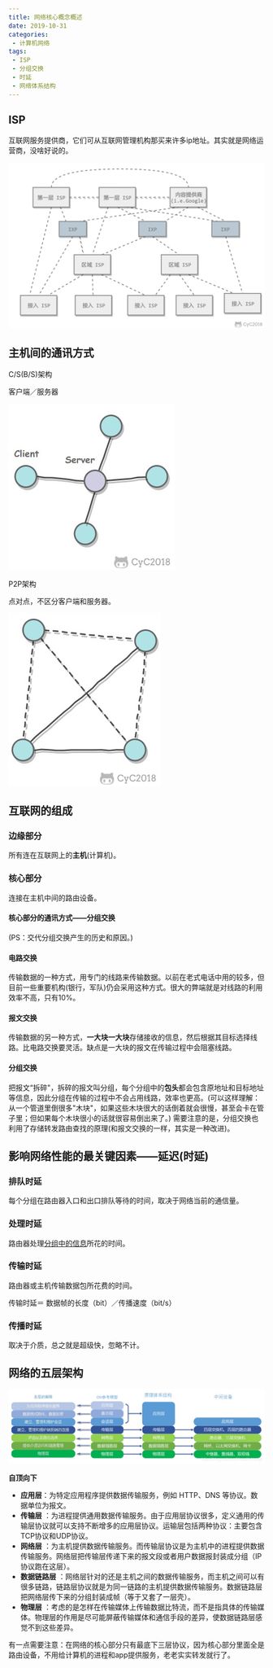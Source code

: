 ```yaml
---
title: 网络核心概念概述
date: 2019-10-31
categories: 
 - 计算机网络
tags: 
 - ISP
 - 分组交换
 - 时延
 - 网络体系结构
---
```



## ISP
互联网服务提供商，它们可从互联网管理机构那买来许多ip地址。其实就是网络运营商，没啥好说的。

![01](./net_01/01.png)

## 主机间的通讯方式

C/S(B/S)架构

客户端／服务器

![02](./net_01/02.jpg)

P2P架构 

点对点，不区分客户端和服务器。

![](./net_01/03.jpg)

## 互联网的组成
### 边缘部分
所有连在互联网上的**主机**(计算机)。
### 核心部分
连接在主机中间的路由设备。
#### 核心部分的通讯方式——分组交换
(PS：交代分组交换产生的历史和原因。)
#### 电路交换
传输数据的一种方式，用专门的线路来传输数据。以前在老式电话中用的较多，但目前一些重要机构(银行，军队)仍会采用这种方式。很大的弊端就是对线路的利用效率不高，只有10%。
#### 报文交换
传输数据的另一种方式，**一大块一大块**存储接收的信息，然后根据其目标选择线路。比电路交换要灵活。缺点是一大块的报文在传输过程中会阻塞线路。

#### 分组交换 
把报文“拆碎"，拆碎的报文叫分组，每个分组中的**包头**都会包含<a id="jump1">原地址和目标地址等信息</a>，因此分组在传输的过程中不会占用线路，效率也更高。(可以这样理解：从一个管道里倒很多"木块"，如果这些木块很大的话倒着就会很慢，甚至会卡在管子里；但如果每个木块很小的话就很容易倒出来了。)
需要注意的是，分组交换也利用了存储转发路由查找的原理(和报文交换的一样，其实是一种改进)。

## 影响网络性能的最关键因素——延迟(时延)
### 排队时延
每个分组在路由器入口和出口排队等待的时间，取决于网络当前的通信量。
### 处理时延
路由器处理[分组中的信息](#jump1)所花的时间。
### 传输时延
路由器或主机传输数据包所花费的时间。

传输时延＝ 数据帧的长度（bit）／传播速度（bit/s）

### 传播时延 
取决于介质，总之就是超级快，忽略不计。

## 网络的五层架构

![04](./net_01/04.jpg)

**自顶向下**

- **应用层**：为特定应用程序提供数据传输服务，例如 HTTP、DNS 等协议。数据单位为报文。
- **传输层** ：为进程提供通用数据传输服务。由于应用层协议很多，定义通用的传输层协议就可以支持不断增多的应用层协议。运输层包括两种协议：主要包含TCP协议和UDP协议。
- **网络层** ：为主机提供数据传输服务。而传输层协议是为主机中的进程提供数据传输服务。网络层把传输层传递下来的报文段或者用户数据报封装成分组（IP协议跑在这层）。
- **数据链路层** ：网络层针对的还是主机之间的数据传输服务，而主机之间可以有很多链路，链路层协议就是为同一链路的主机提供数据传输服务。数据链路层把网络层传下来的分组封装成帧（等于又套了一层壳）。
- **物理层** ：考虑的是怎样在传输媒体上传输数据比特流，而不是指具体的传输媒体。物理层的作用是尽可能屏蔽传输媒体和通信手段的差异，使数据链路层感觉不到这些差异。

有一点需要注意：在网络的核心部分只有最底下三层协议，因为核心部分里面全是路由设备，不用给计算机的进程和app提供服务，老老实实转发就行了。

